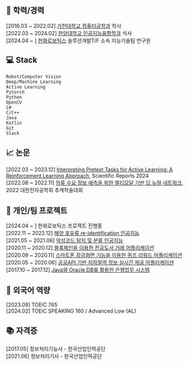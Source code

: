 <!--
### Hi there 👋
-->


## 🌱 학력/경력
[2016.03 ~ 2022.02] [가천대학교 컴퓨터공학과](https://www.gachon.ac.kr/cs) 학사 <br/>
[2022.03 ~ 2024.02] [한양대학교 인공지능융합학과](http://aia.hanyang.ac.kr/) 석사 <br/>
[2024.04 ~ ] [한화로보틱스](https://www.hanwharobotics.com/) 솔루션개발T/F 소속 지능기술팀 연구원

## 💻 Stack

```
Robot/Computer Vision
Deep/Machine Learning
Active Learning
Pytorch
Python
OpenCV
C#
C/C++
Java
Kotlin
Git
Slack
```

## 📈 논문
[2022.03 ~ 2023.12] [Interpreting Pretext Tasks for Active Learning: A Reinforcement Learning Approach](https://github.com/DongJooKim1541/Interpreting-Pretext-Tasks-for-Active-Learning-A-Reinforcement-Learning-Approach), Scientific Reports 2024 <br/>
[2022.08 ~ 2022.11] [의류 수요 정보 예측을 위한 멀티모달 기반 딥 뉴럴 네트워크](https://github.com/DongJooKim1541/A-multi-modal-deep-neural-network-for-predicting-clothing-demand), 2022 대한전자공학회 추계학술대회 <br/>

## 🤔 개인/팀 프로젝트 
[2024.04 ~ ] 한화로보틱스 프로젝트 진행중  <br/>
[2022.11 ~ 2022.12] [해양 포유류 re-identification 인공지능](https://github.com/DongJooKim1541/happy_whale_and_dolphin_reid) <br/>
[2021.05 ~ 2021.06] [악성코드 탐지 및 분류 인공지능](https://github.com/leejiyoon7/Malware-detection-and-classification) <br/>
[2020.11 ~ 2020.12] [블록체인을 이용한 전공도서 거래 어플리케이션](https://github.com/leejiyoon7/GBB_Cotton) <br/>
[2020.09 ~ 2020.11] [스마트폰 잠금화면 기능을 이용한 퀴즈 리워드 어플리케이션](https://github.com/DongJooKim1541/AndroidProjects_Graduation_project) <br/>
[2020.05 ~ 2020.06] [공공API 기반 지하철역 정보 실시간 제공 어플리케이션](https://github.com/DongJooKim1541/AndroidProjects_realtimeSubway) <br/>
[2017.10 ~ 2017.12] [Java와 Oracle DB를 활용한 은행업무 시스템](https://github.com/DongJooKim1541/Java_project/tree/master)

## 💬 외국어 역량
[2023.09] TOEIC 765 <br/>
[2024.02] TOEIC SPEAKING 160 / Advanced Low (AL)

## 📚 자격증
[2017.05] 정보처리기능사 - 한국산업인력공단 <br/>
[2021.06] 정보처리기사 - 한국산업인력공단

<!--
**DongJooKim1541/DongJooKim1541** is a ✨ _special_ ✨ repository because its `README.md` (this file) appears on your GitHub profile.

Here are some ideas to get you started:

- 🔭 I’m currently working on ...
- 🌱 I’m currently learning ...
- 👯 I’m looking to collaborate on ...
- 🤔 I’m looking for help with ...
- 💬 Ask me about ...
- 📫 How to reach me: ...
- 😄 Pronouns: ...
- ⚡ Fun fact: ...
-->
